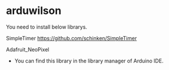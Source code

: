 # arduwilson
You need to install below librarys.

SimpleTimer
https://github.com/schinken/SimpleTimer

Adafruit_NeoPixel
- You can find this library in the library manager of Arduino IDE.
